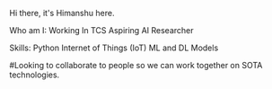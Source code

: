 Hi there, it's Himanshu here.

Who am I:
  Working In TCS 
  Aspiring AI Researcher
 
 Skills:
   Python
   Internet of Things (IoT)
   ML and DL Models

#Looking to collaborate to people so we can work together on SOTA technologies.
